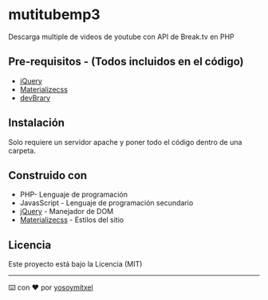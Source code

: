 # mutitubemp3
Descarga multiple de videos de youtube con API de Break.tv en PHP

## Pre-requisitos - (Todos incluidos en el código)

* [jQuery](https://jquery.com/)
* [Materializecss](https://materializecss.com/)
* [devBrary](https://github.com/yosoymitxel/devbrary-js-test-library)

## Instalación 

Solo requiere un servidor apache y poner todo el código dentro de una carpeta.

## Construido con 

* PHP- Lenguaje de programación
* JavasScript - Lenguaje de programación secundario
* [jQuery](https://jquery.com/) - Manejador de DOM
* [Materializecss](https://materializecss.com/) - Estilos del sitio

## Licencia 

Este proyecto está bajo la Licencia (MIT) 


---
⌨️ con ❤️ por [yosoymitxel](https://github.com/yosoymitxel)
